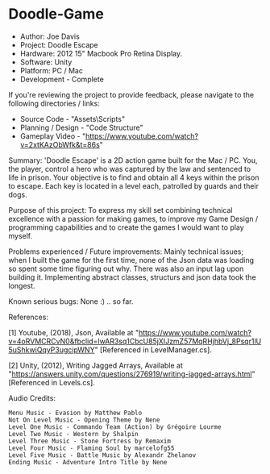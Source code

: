 # Doodle-Game
* Author: Joe Davis
* Project: Doodle Escape
* Hardware: 2012 15" Macbook Pro Retina Display.
* Software: Unity
* Platform: PC / Mac
* Development - Complete

If you're reviewing the project to provide feedback, please navigate to the following directories / links:

* Source Code - "Assets\Scripts"
* Planning / Design - "Code Structure"
* Gameplay Video - "https://www.youtube.com/watch?v=2xtKAzObWfk&t=86s"

Summary: 'Doodle Escape' is a 2D action game built for the Mac / PC. You, the player, control a hero who was captured by the law and sentenced to life in prison. Your objective is to find and obtain all 4 keys within the prison to escape. Each key is located in a level each, patrolled by guards and their dogs.

Purpose of this project: To express my skill set combining technical excellence with a passion for making games, to improve my Game Design / programming capabilities and to create the games I would want to play myself.

Problems experienced / Future improvements: Mainly technical issues; when I built the game for the first time, none of the Json data was loading so spent some time figuring out why. There was also an input lag upon building it. Implementing abstract classes, structurs and json data took the longest. 

Known serious bugs: None :) .. so far.

References:

[1] Youtube, (2018), Json, Available at "https://www.youtube.com/watch?v=4oRVMCRCvN0&fbclid=IwAR3sq1CbcU85jXIJzmZ57MqRHjhbVj_8Psqr1lU5uShkwiQqyP3ugcipWNY" [Referenced in LevelManager.cs]. 

[2] Unity, (2012), Writing Jagged Arrays, Available at "https://answers.unity.com/questions/276919/writing-jagged-arrays.html" [Referenced in Levels.cs].

Audio Credits:

    Menu Music - Evasion by Matthew Pablo
    Not On Level Music - Opening Theme by Nene
    Level One Music - Commando Team (Action) by Grégoire Lourme
    Level Two Music - Western by Shalpin
    Level Three Music - Stone Fortress by Remaxim
    Level Four Music - Flaming Soul by marcelofg55
    Level Five Music - Battle Music by Alexandr Zhelanov
    Ending Music - Adventure Intro Title by Nene
